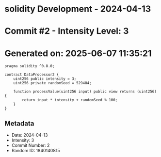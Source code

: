 ﻿# solidity Development - 2024-04-13
# Commit #2 - Intensity Level: 3
# Generated on: 2025-06-07 11:35:21
```solidity
pragma solidity ^0.8.0;

contract DataProcessor2 {
    uint256 public intensity = 3;
    uint256 private randomSeed = 529484;

    function processValue(uint256 input) public view returns (uint256) {
        return input * intensity + randomSeed % 100;
    }
}
```
## Metadata
- Date: 2024-04-13
- Intensity: 3
- Commit Number: 2
- Random ID: 1840140815
